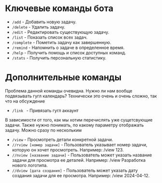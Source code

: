 # Ключевые команды бота

- `/add` - Добавить новую задачу.
- `/delete` - Удалить задачу.
- `/edit` - Редактировать существующую задачу.
- `/list` - Показать список всех задач.
- `/complete` - Пометить задачу как завершенную.
- `/remind` - Напомнить о задаче в определенное время.
- `/help` - Получить помощь и список доступных команд.
- `/stats` - Получить персональную статистику.

# Дополнительные команды
Проблема данной команды очевидна. Нужно ли нам вообще подвязывать гугл календарь? Технически это очень и очень сложно, так что на обсуждение
- `/link ` - Привязать гугл аккаунт

В зависимости от того, как мы хотим перечислять уже сущетсвующие задачи. Также нужно понимать, по какому параметру отображать задачу. Можно сразу по нескольким
- `/view` - Просмотреть детали конкретной задачи.
- `//rview [номер задачи]` - Пользователь указывает номер задачи, которую он хочет просмотреть. Например: /view 123.
- `//nview [название задачи]` - Пользователь может указать название задачи для просмотра ее деталей. Например: /view Разработка нового логотипа.
- `//dview [дата создания]` - Пользователь может указать дату создания задачи для ее просмотра. Например: /view 2024-04-12.

